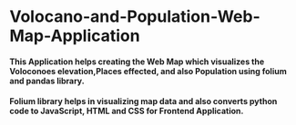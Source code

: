 # Volocano-and-Population-Web-Map-Application
#### This Application helps creating the Web Map which visualizes the Voloconoes elevation,Places effected, and also Population using folium and pandas library.
#### Folium library helps in visualizing map data and also converts python code to JavaScript, HTML and CSS for Frontend Application.
